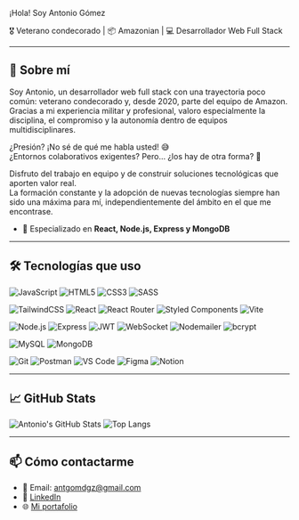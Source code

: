 ¡Hola! Soy Antonio Gómez 

🎖️ Veterano condecorado | 📦 Amazonian | 💻 Desarrollador Web Full Stack  

---

## 🚀 Sobre mí

Soy Antonio, un desarrollador web full stack con una trayectoria poco común: veterano condecorado y, desde 2020, parte del equipo de Amazon. Gracias a mi experiencia militar y profesional, valoro especialmente la disciplina, el compromiso y la autonomía dentro de equipos multidisciplinares.

¿Presión? ¡No sé de qué me habla usted! 😅  
¿Entornos colaborativos exigentes? Pero… ¿los hay de otra forma? 🤣  

Disfruto del trabajo en equipo y de construir soluciones tecnológicas que aporten valor real.  
La formación constante y la adopción de nuevas tecnologías siempre han sido una máxima para mí, independientemente del ámbito en el que me encontrase.

- 🔧 Especializado en **React, Node.js, Express y MongoDB**

---

## 🛠️ Tecnologías que uso

<!-- Lenguajes base -->
![JavaScript](https://img.shields.io/badge/JavaScript-F7DF1E?style=flat-square&logo=javascript&logoColor=black)
![HTML5](https://img.shields.io/badge/HTML5-E34F26?style=flat-square&logo=html5&logoColor=white)
![CSS3](https://img.shields.io/badge/CSS3-1572B6?style=flat-square&logo=css3&logoColor=white)
![SASS](https://img.shields.io/badge/Sass-CC6699?style=flat-square&logo=sass&logoColor=white)

<!-- Frameworks y librerías -->
![TailwindCSS](https://img.shields.io/badge/Tailwind_CSS-06B6D4?style=flat-square&logo=tailwind-css&logoColor=white)
![React](https://img.shields.io/badge/React-20232A?style=flat-square&logo=react&logoColor=61DAFB)
![React Router](https://img.shields.io/badge/React_Router-CA4245?style=flat-square&logo=react-router&logoColor=white)
![Styled Components](https://img.shields.io/badge/Styled--Components-DB7093?style=flat-square&logo=styled-components&logoColor=white)
![Vite](https://img.shields.io/badge/Vite-646CFF?style=flat-square&logo=vite&logoColor=white)

<!-- Backend -->
![Node.js](https://img.shields.io/badge/Node.js-339933?style=flat-square&logo=node.js&logoColor=white)
![Express](https://img.shields.io/badge/Express.js-000000?style=flat-square&logo=express&logoColor=white)
![JWT](https://img.shields.io/badge/JWT-000000?style=flat-square&logo=jsonwebtokens&logoColor=white)
![WebSocket](https://img.shields.io/badge/WebSocket-35495E?style=flat-square&logo=socket.io&logoColor=white)
![Nodemailer](https://img.shields.io/badge/Nodemailer-339933?style=flat-square&logo=nodemailer&logoColor=white)
![bcrypt](https://img.shields.io/badge/bcrypt-ff8800?style=flat-square&logo=key&logoColor=white)

<!-- Bases de datos -->
![MySQL](https://img.shields.io/badge/MySQL-4479A1?style=flat-square&logo=mysql&logoColor=white)
![MongoDB](https://img.shields.io/badge/MongoDB-47A248?style=flat-square&logo=mongodb&logoColor=white)

<!-- Herramientas -->
![Git](https://img.shields.io/badge/Git-F05032?style=flat-square&logo=git&logoColor=white)
![Postman](https://img.shields.io/badge/Postman-FF6C37?style=flat-square&logo=postman&logoColor=white)
![VS Code](https://img.shields.io/badge/VSCode-007ACC?style=flat-square&logo=visual-studio-code&logoColor=white)
![Figma](https://img.shields.io/badge/Figma-F24E1E?style=flat-square&logo=figma&logoColor=white)
![Notion](https://img.shields.io/badge/Notion-000000?style=flat-square&logo=notion&logoColor=white)



---

## 📈 GitHub Stats

![Antonio's GitHub Stats](https://github-readme-stats.vercel.app/api?username=AntGom&show_icons=true&theme=dracula)
![Top Langs](https://github-readme-stats.vercel.app/api/top-langs/?username=AntGom&layout=compact&theme=dracula)

---

## 📫 Cómo contactarme

- 📧 Email: [antgomdgz@gmail.com](mailto:antgomdgz@gmail.com)
- 💼 [LinkedIn](https://www.linkedin.com/in/antonio-g%C3%B3mez-dom%C3%ADnguez/)
- 🌐 [Mi portafolio](https://antgom.github.io/Web-Portfolio/)
